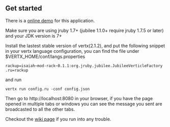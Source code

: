 Get started
-----------

There is a [online demo](http://192.241.201.68:8080/) for this
application.

Make sure you are using jruby 1.7+ (jubilee 1.1.0+ require jruby 1.7.5 or later) and your JDK version is 7+

Install the lastest stable version of vertx(2.1.2), and put the following snippet in your vertx
language configuration, you can find the file under $VERTX\_HOME/conf/langs.properties

```
rackup=isaiah~mod-rack~0.1.1:org.jruby.jubilee.JubileeVerticleFactory
.ru=rackup
```

and run

```shell
vertx run config.ru -conf config.json
```

Then go to http://localhost:8080 in your browser, if you have the page
opened in multiple tabs or windows you can see the message you sent are
broadcasted to all the other tabs.

Checkout the [wiki
page](https://github.com/isaiah/jubilee/wiki/Running-as-vertx-module) if
you run into any trouble.
